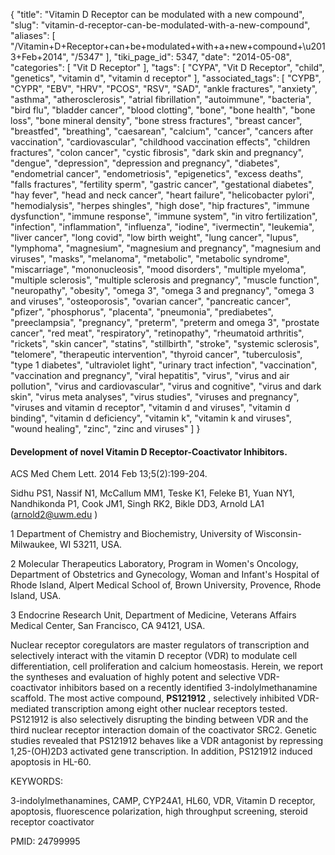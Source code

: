 {
    "title": "Vitamin D Receptor can be modulated with a new compound",
    "slug": "vitamin-d-receptor-can-be-modulated-with-a-new-compound",
    "aliases": [
        "/Vitamin+D+Receptor+can+be+modulated+with+a+new+compound+\u2013+Feb+2014",
        "/5347"
    ],
    "tiki_page_id": 5347,
    "date": "2014-05-08",
    "categories": [
        "Vit D Receptor"
    ],
    "tags": [
        "CYPA",
        "Vit D Receptor",
        "child",
        "genetics",
        "vitamin d",
        "vitamin d receptor"
    ],
    "associated_tags": [
        "CYPB",
        "CYPR",
        "EBV",
        "HRV",
        "PCOS",
        "RSV",
        "SAD",
        "ankle fractures",
        "anxiety",
        "asthma",
        "atherosclerosis",
        "atrial fibrillation",
        "autoimmune",
        "bacteria",
        "bird flu",
        "bladder cancer",
        "blood clotting",
        "bone",
        "bone health",
        "bone loss",
        "bone mineral density",
        "bone stress fractures",
        "breast cancer",
        "breastfed",
        "breathing",
        "caesarean",
        "calcium",
        "cancer",
        "cancers after vaccination",
        "cardiovascular",
        "childhood vaccination effects",
        "children fractures",
        "colon cancer",
        "cystic fibrosis",
        "dark skin and pregnancy",
        "dengue",
        "depression",
        "depression and pregnancy",
        "diabetes",
        "endometrial cancer",
        "endometriosis",
        "epigenetics",
        "excess deaths",
        "falls fractures",
        "fertility sperm",
        "gastric cancer",
        "gestational diabetes",
        "hay fever",
        "head and neck cancer",
        "heart failure",
        "helicobacter pylori",
        "hemodialysis",
        "herpes shingles",
        "high dose",
        "hip fractures",
        "immune dysfunction",
        "immune response",
        "immune system",
        "in vitro fertilization",
        "infection",
        "inflammation",
        "influenza",
        "iodine",
        "ivermectin",
        "leukemia",
        "liver cancer",
        "long covid",
        "low birth weight",
        "lung cancer",
        "lupus",
        "lymphoma",
        "magnesium",
        "magnesium and pregnancy",
        "magnesium and viruses",
        "masks",
        "melanoma",
        "metabolic",
        "metabolic syndrome",
        "miscarriage",
        "mononucleosis",
        "mood disorders",
        "multiple myeloma",
        "multiple sclerosis",
        "multiple sclerosis and pregnancy",
        "muscle function",
        "neuropathy",
        "obesity",
        "omega 3",
        "omega 3 and pregnancy",
        "omega 3 and viruses",
        "osteoporosis",
        "ovarian cancer",
        "pancreatic cancer",
        "pfizer",
        "phosphorus",
        "placenta",
        "pneumonia",
        "prediabetes",
        "preeclampsia",
        "pregnancy",
        "preterm",
        "preterm and omega 3",
        "prostate cancer",
        "red meat",
        "respiratory",
        "retinopathy",
        "rheumatoid arthritis",
        "rickets",
        "skin cancer",
        "statins",
        "stillbirth",
        "stroke",
        "systemic sclerosis",
        "telomere",
        "therapeutic intervention",
        "thyroid cancer",
        "tuberculosis",
        "type 1 diabetes",
        "ultraviolet light",
        "urinary tract infection",
        "vaccination",
        "vaccination and pregnancy",
        "viral hepatitis",
        "virus",
        "virus and air pollution",
        "virus and cardiovascular",
        "virus and cognitive",
        "virus and dark skin",
        "virus meta analyses",
        "virus studies",
        "viruses and pregnancy",
        "viruses and vitamin d receptor",
        "vitamin d and viruses",
        "vitamin d binding",
        "vitamin d deficiency",
        "vitamin k",
        "vitamin k and viruses",
        "wound healing",
        "zinc",
        "zinc and viruses"
    ]
}


#### Development of novel Vitamin D Receptor-Coactivator Inhibitors.

ACS Med Chem Lett. 2014 Feb 13;5(2):199-204.

Sidhu PS1, Nassif N1, McCallum MM1, Teske K1, Feleke B1, Yuan NY1, Nandhikonda P1, Cook JM1, Singh RK2, Bikle DD3, Arnold LA1 (arnold2@uwm.edu )

1 Department of Chemistry and Biochemistry, University of Wisconsin-Milwaukee, WI 53211, USA.

2 Molecular Therapeutics Laboratory, Program in Women's Oncology, Department of Obstetrics and Gynecology, Woman and Infant's Hospital of Rhode Island, Alpert Medical School of, Brown University, Provence, Rhode Island, USA.

3 Endocrine Research Unit, Department of Medicine, Veterans Affairs Medical Center, San Francisco, CA 94121, USA.

Nuclear receptor coregulators are master regulators of transcription and selectively interact with the vitamin D receptor (VDR) to modulate cell differentiation, cell proliferation and calcium homeostasis. Herein, we report the syntheses and evaluation of highly potent and selective VDR-coactivator inhibitors based on a recently identified 3-indolylmethanamine scaffold. The most active compound,  **PS121912** , selectively inhibited VDR-mediated transcription among eight other nuclear receptors tested. PS121912 is also selectively disrupting the binding between VDR and the third nuclear receptor interaction domain of the coactivator SRC2. Genetic studies revealed that PS121912 behaves like a VDR antagonist by repressing 1,25-(OH)2D3 activated gene transcription. In addition, PS121912 induced apoptosis in HL-60.

KEYWORDS:

3-indolylmethanamines, CAMP, CYP24A1, HL60, VDR, Vitamin D receptor, apoptosis, fluorescence polarization, high throughput screening, steroid receptor coactivator

PMID: 24799995